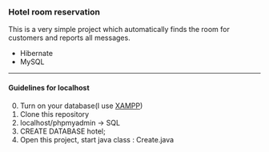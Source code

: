 
### Hotel room reservation
This is a very simple project which automatically finds the room for customers
and reports all messages.

* Hibernate
* MySQL

____________________________________
#### Guidelines for localhost

0. Turn on your database(I use [XAMPP](https://www.apachefriends.org/))
1. Clone this repository
2. localhost/phpmyadmin -> SQL 
3. CREATE DATABASE hotel;
4. Open this project, start java class : Create.java





